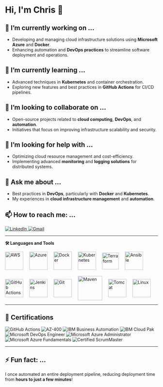 # Hi, I'm Chris 👋

## 🔭 I’m currently working on ...
- Developing and managing cloud infrastructure solutions using **Microsoft Azure** and **Docker**.
- Enhancing automation and **DevOps practices** to streamline software deployment and operations.

## 🌱 I’m currently learning ...
- Advanced techniques in **Kubernetes** and container orchestration.
- Exploring new features and best practices in **GitHub Actions** for CI/CD pipelines.

## 👯 I’m looking to collaborate on ...
- Open-source projects related to **cloud computing**, **DevOps**, and **automation**.
- Initiatives that focus on improving infrastructure scalability and security.

## 🤔 I’m looking for help with ...
- Optimizing cloud resource management and cost-efficiency.
- Implementing advanced **monitoring** and **logging solutions** for distributed systems.

## 💬 Ask me about ...
- Best practices in **DevOps**, particularly with **Docker** and **Kubernetes**.
- My experiences in **cloud infrastructure management** and **automation**.

## 📫 How to reach me: ...
<a href="https://www.linkedin.com/in/chris-regy/" target="_blank">
  <img src="https://img.shields.io/badge/LinkedIn-0077B5?style=for-the-badge&logo=linkedin&logoColor=white" alt="LinkedIn">
</a>
<a href="mailto:chrisregy97@gmail.com">
  <img src="https://img.shields.io/badge/Gmail-D14836?style=for-the-badge&logo=gmail&logoColor=white" alt="Gmail">
</a>

---

  
<p><strong>🛠️ Languages and Tools</strong></p>
<p style="display: flex; flex-wrap: wrap; gap: 20px; align-items: center;">
  <a href="https://aws.amazon.com/" target="_blank">
    <img src="https://cdn.worldvectorlogo.com/logos/aws-2.svg" alt="AWS" width="60"/>
  </a>

  <a href="https://azure.microsoft.com/" target="_blank">
    <img src="https://cdn.worldvectorlogo.com/logos/microsoft-azure-1.svg" alt="Azure" width="60"/>
  </a>

  <a href="https://www.docker.com/" target="_blank">
    <img src="https://cdn.worldvectorlogo.com/logos/docker-4.svg" alt="Docker" width="60"/>
  </a>

  <a href="https://kubernetes.io/" target="_blank">
    <img src="https://cdn.worldvectorlogo.com/logos/kubernetes.svg" alt="Kubernetes" width="60"/>
  </a>

  <a href="https://www.terraform.io/" target="_blank">
    <img src="https://cdn.worldvectorlogo.com/logos/terraform-enterprise.svg" alt="Terraform" width="55"/>
  </a>

  <a href="https://www.ansible.com/" target="_blank">
    <img src="https://cdn.worldvectorlogo.com/logos/ansible.svg" alt="Ansible" width="60"/>
  </a>

  <a href="https://github.com/features/actions" target="_blank">
    <img src="https://avatars.githubusercontent.com/u/44036562?s=280&v=4" alt="GitHub Actions" width="60"/>
  </a>

  <a href="https://www.jenkins.io/" target="_blank">
    <img src="https://cdn.worldvectorlogo.com/logos/jenkins-1.svg" alt="Jenkins" width="60"/>
  </a>

  <a href="https://git-scm.com/" target="_blank">
    <img src="https://cdn.worldvectorlogo.com/logos/git-icon.svg" alt="Git" width="60"/>
  </a>

  <a href="https://maven.apache.org/" target="_blank">
    <img src="https://upload.wikimedia.org/wikipedia/commons/5/52/Apache_Maven_logo.svg" alt="Maven" width="80"/>
  </a>

  <a href="https://tomcat.apache.org/" target="_blank">
    <img src="https://cdn.worldvectorlogo.com/logos/apache-tomcat.svg" alt="Tomcat" width="60"/>
  </a>

  <a href="https://www.linux.org/" target="_blank">
    <img src="https://cdn.worldvectorlogo.com/logos/tux.svg" alt="Linux" width="60"/>
  </a>
</p>


---

## 📜 Certifications

<p align="left">
  <img src="https://img.shields.io/badge/GitHub_Actions-2088FF?style=for-the-badge&logo=github-actions&logoColor=white" alt="GitHub Actions">
  <img src="https://img.shields.io/badge/AZ-400-0078D7?style=for-the-badge&logo=microsoft-azure&logoColor=white" alt="AZ-400">
  <img src="https://img.shields.io/badge/IBM_Business_Automation-052FAD?style=for-the-badge&logo=ibm&logoColor=white" alt="IBM Business Automation">
  <img src="https://img.shields.io/badge/IBM_Cloud_Pak-052FAD?style=for-the-badge&logo=ibm&logoColor=white" alt="IBM Cloud Pak">
  <img src="https://img.shields.io/badge/Microsoft_DevOps_Engineer-0078D7?style=for-the-badge&logo=microsoft-azure&logoColor=white" alt="Microsoft DevOps Engineer">
  <img src="https://img.shields.io/badge/Microsoft_Azure_Administrator-0078D7?style=for-the-badge&logo=microsoft-azure&logoColor=white" alt="Microsoft Azure Administrator">
  <img src="https://img.shields.io/badge/Microsoft_Azure_Fundamentals-0078D7?style=for-the-badge&logo=microsoft-azure&logoColor=white" alt="Microsoft Azure Fundamentals">
  <img src="https://img.shields.io/badge/Certified_ScrumMaster-009FDA?style=for-the-badge&logo=scrumalliance&logoColor=white" alt="Certified ScrumMaster">
</p>

---

## ⚡ Fun fact: ...
I once automated an entire deployment pipeline, reducing deployment time from **hours to just a few minutes**!
